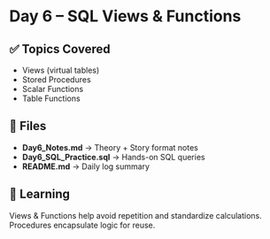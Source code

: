 # Day 6 – SQL Views & Functions

## ✅ Topics Covered
- Views (virtual tables)
- Stored Procedures
- Scalar Functions
- Table Functions

## 📂 Files
- **Day6_Notes.md** → Theory + Story format notes  
- **Day6_SQL_Practice.sql** → Hands-on SQL queries  
- **README.md** → Daily log summary  

## 📝 Learning
Views & Functions help avoid repetition and standardize calculations.  
Procedures encapsulate logic for reuse.

